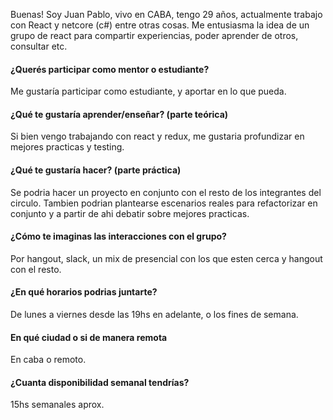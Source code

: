 Buenas! Soy Juan Pablo, vivo en CABA, tengo 29 años, actualmente trabajo con React y netcore (c#) entre otras cosas. 
Me entusiasma la idea de un grupo de react para compartir experiencias, poder aprender de otros, consultar etc.

#### ¿Querés participar como mentor o estudiante?
Me gustaría participar como estudiante, y aportar en lo que pueda.

#### ¿Qué te gustaría aprender/enseñar? (parte teórica)
Si bien vengo trabajando con react y redux, me gustaria profundizar en mejores practicas y testing.

#### ¿Qué te gustaría hacer? (parte práctica)
Se podria hacer un proyecto en conjunto con el resto de los integrantes del circulo. 
Tambien podrian plantearse escenarios reales para refactorizar en conjunto y a partir de ahi debatir sobre mejores practicas.

#### ¿Cómo te imaginas las interacciones con el grupo?
Por hangout, slack, un mix de presencial con los que esten cerca y hangout con el resto. 

#### ¿En qué horarios podrias juntarte?
De lunes a viernes desde las 19hs en adelante, o los fines de semana.

#### En qué ciudad o si de manera remota
En caba o remoto.

#### ¿Cuanta disponibilidad semanal tendrías?
15hs semanales aprox.

